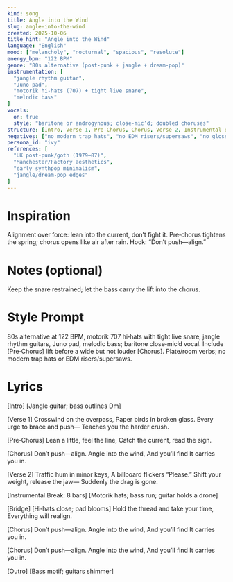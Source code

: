 ```yaml
---
kind: song
title: Angle into the Wind
slug: angle-into-the-wind
created: 2025-10-06
title_hint: "Angle into the Wind"
language: "English"
mood: ["melancholy", "nocturnal", "spacious", "resolute"]
energy_bpm: "122 BPM"
genre: "80s alternative (post‑punk + jangle + dream‑pop)"
instrumentation: [
  "jangle rhythm guitar",
  "Juno pad",
  "motorik hi‑hats (707) + tight live snare",
  "melodic bass"
]
vocals:
  on: true
  style: "baritone or androgynous; close‑mic’d; doubled choruses"
structure: [Intro, Verse 1, Pre‑Chorus, Chorus, Verse 2, Instrumental Break, Bridge, Chorus, Chorus, Outro]
negatives: ["no modern trap hats", "no EDM risers/supersaws", "no glossy pop shine", "no auto‑tune sheen"]
persona_id: "ivy"
references: [
  "UK post‑punk/goth (1979–87)",
  "Manchester/Factory aesthetics",
  "early synthpop minimalism",
  "jangle/dream‑pop edges"
]
---
```


# Inspiration
Alignment over force: lean into the current, don’t fight it. Pre‑chorus tightens the spring; chorus opens like air after rain. Hook: “Don’t push—align.”

# Notes (optional)
Keep the snare restrained; let the bass carry the lift into the chorus.

# Style Prompt
80s alternative at 122 BPM, motorik 707 hi‑hats with tight live snare, jangle rhythm guitars, Juno pad, melodic bass; baritone close‑mic’d vocal. Include [Pre‑Chorus] lift before a wide but not louder [Chorus]. Plate/room verbs; no modern trap hats or EDM risers/supersaws.

# Lyrics
[Intro]
[Jangle guitar; bass outlines Dm]

[Verse 1]
Crosswind on the overpass,
Paper birds in broken glass.
Every urge to brace and push—
Teaches you the harder crush.

[Pre‑Chorus]
Lean a little, feel the line,
Catch the current, read the sign.

[Chorus]
Don’t push—align.
Angle into the wind,
And you’ll find
It carries you in.

[Verse 2]
Traffic hum in minor keys,
A billboard flickers “Please.”
Shift your weight, release the jaw—
Suddenly the drag is gone.

[Instrumental Break: 8 bars]
[Motorik hats; bass run; guitar holds a drone]

[Bridge]
[Hi‑hats close; pad blooms]
Hold the thread and take your time,
Everything will realign.

[Chorus]
Don’t push—align.
Angle into the wind,
And you’ll find
It carries you in.

[Chorus]
Don’t push—align.
Angle into the wind,
And you’ll find
It carries you in.

[Outro]
[Bass motif; guitars shimmer]
